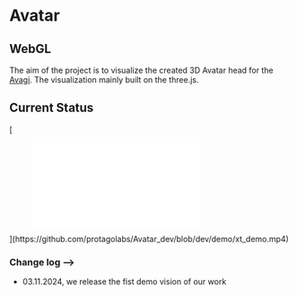 # Avatar



## WebGL

The aim of the project is to visualize the created 3D Avatar head for the [Avagi](https://demo.avagi.com/#/home). The visualization mainly built on the three.js. 
## Current Status

[<figure class="video_container">
  <iframe src="demo/xt_demo.mp4" frameborder="0" allowfullscreen="true"> 
</iframe>
</figure>](https://github.com/protagolabs/Avatar_dev/blob/dev/demo/xt_demo.mp4)


### Change log -->
* 03.11.2024, we release the fist demo vision of our work


